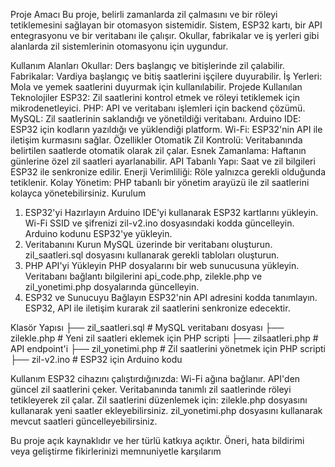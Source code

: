 Proje Amacı
Bu proje, belirli zamanlarda zil çalmasını ve bir röleyi tetiklemesini sağlayan bir otomasyon sistemidir. Sistem, ESP32 kartı, bir API entegrasyonu ve bir veritabanı ile çalışır. Okullar, fabrikalar ve iş yerleri gibi alanlarda zil sistemlerinin otomasyonu için uygundur.

Kullanım Alanları
Okullar: Ders başlangıç ve bitişlerinde zil çalabilir.
Fabrikalar: Vardiya başlangıç ve bitiş saatlerini işçilere duyurabilir.
İş Yerleri: Mola ve yemek saatlerini duyurmak için kullanılabilir.
Projede Kullanılan Teknolojiler
ESP32: Zil saatlerini kontrol etmek ve röleyi tetiklemek için mikrodenetleyici.
PHP: API ve veritabanı işlemleri için backend çözümü.
MySQL: Zil saatlerinin saklandığı ve yönetildiği veritabanı.
Arduino IDE: ESP32 için kodların yazıldığı ve yüklendiği platform.
Wi-Fi: ESP32'nin API ile iletişim kurmasını sağlar.
Özellikler
Otomatik Zil Kontrolü: Veritabanında belirtilen saatlerde otomatik olarak zil çalar.
Esnek Zamanlama: Haftanın günlerine özel zil saatleri ayarlanabilir.
API Tabanlı Yapı: Saat ve zil bilgileri ESP32 ile senkronize edilir.
Enerji Verimliliği: Röle yalnızca gerekli olduğunda tetiklenir.
Kolay Yönetim: PHP tabanlı bir yönetim arayüzü ile zil saatlerini kolayca yönetebilirsiniz.
Kurulum
1. ESP32'yi Hazırlayın
Arduino IDE'yi kullanarak ESP32 kartlarını yükleyin.
Wi-Fi SSID ve şifrenizi zil-v2.ino dosyasındaki kodda güncelleyin.
Arduino kodunu ESP32'ye yükleyin.
2. Veritabanını Kurun
MySQL üzerinde bir veritabanı oluşturun.
zil_saatleri.sql dosyasını kullanarak gerekli tabloları oluşturun.
3. PHP API'yi Yükleyin
PHP dosyalarını bir web sunucusuna yükleyin.
Veritabanı bağlantı bilgilerini api_code.php, zilekle.php ve zil_yonetimi.php dosyalarında güncelleyin.
4. ESP32 ve Sunucuyu Bağlayın
ESP32'nin API adresini kodda tanımlayın.
ESP32, API ile iletişim kurarak zil saatlerini senkronize edecektir.

Klasör Yapısı
├── zil_saatleri.sql        # MySQL veritabanı dosyası
├── zilekle.php             # Yeni zil saatleri eklemek için PHP scripti
├── zilsaatleri.php         # API endpoint'i
├── zil_yonetimi.php        # Zil saatlerini yönetmek için PHP scripti
├── zil-v2.ino              # ESP32 için Arduino kodu

Kullanım
ESP32 cihazını çalıştırdığınızda:
Wi-Fi ağına bağlanır.
API'den güncel zil saatlerini çeker.
Veritabanında tanımlı zil saatlerinde röleyi tetikleyerek zil çalar.
Zil saatlerini düzenlemek için:
zilekle.php dosyasını kullanarak yeni saatler ekleyebilirsiniz.
zil_yonetimi.php dosyasını kullanarak mevcut saatleri güncelleyebilirsiniz.

Bu proje açık kaynaklıdır ve her türlü katkıya açıktır. Öneri, hata bildirimi veya geliştirme fikirlerinizi memnuniyetle karşılarım
